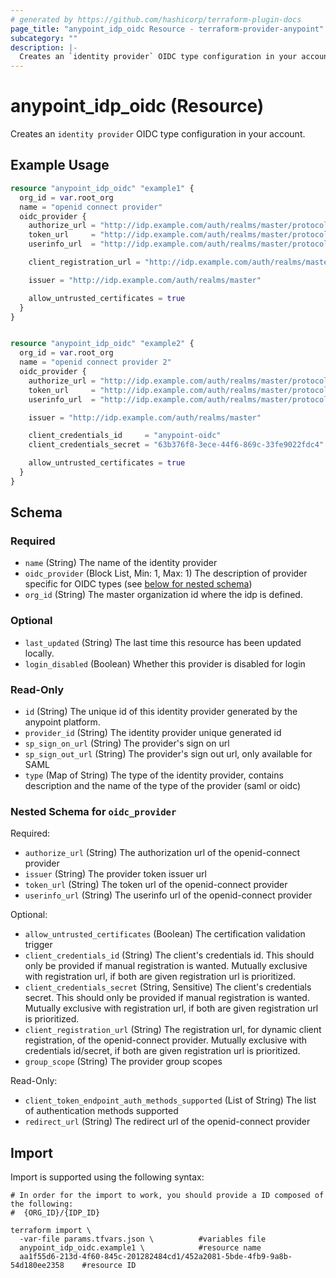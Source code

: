 ```yaml
---
# generated by https://github.com/hashicorp/terraform-plugin-docs
page_title: "anypoint_idp_oidc Resource - terraform-provider-anypoint"
subcategory: ""
description: |-
  Creates an `identity provider` OIDC type configuration in your account.
---
```


# anypoint_idp_oidc (Resource)

Creates an `identity provider` OIDC type configuration in your account.

## Example Usage

```terraform
resource "anypoint_idp_oidc" "example1" {
  org_id = var.root_org
  name = "openid connect provider"
  oidc_provider {
    authorize_url = "http://idp.example.com/auth/realms/master/protocol/openid-connect/auth"
    token_url     = "http://idp.example.com/auth/realms/master/protocol/openid-connect/token"
    userinfo_url  = "http://idp.example.com/auth/realms/master/protocol/openid-connect/userinfo"

    client_registration_url = "http://idp.example.com/auth/realms/master/clients-registrations/openid-connect"

    issuer = "http://idp.example.com/auth/realms/master"

    allow_untrusted_certificates = true
  }
}


resource "anypoint_idp_oidc" "example2" {
  org_id = var.root_org
  name = "openid connect provider 2"
  oidc_provider {
    authorize_url = "http://idp.example.com/auth/realms/master/protocol/openid-connect/auth"
    token_url     = "http://idp.example.com/auth/realms/master/protocol/openid-connect/token"
    userinfo_url  = "http://idp.example.com/auth/realms/master/protocol/openid-connect/userinfo"

    issuer = "http://idp.example.com/auth/realms/master"

    client_credentials_id     = "anypoint-oidc"
    client_credentials_secret = "63b376f8-3ece-44f6-869c-33fe9022fdc4"

    allow_untrusted_certificates = true
  }
}
```

<!-- schema generated by tfplugindocs -->
## Schema

### Required

- `name` (String) The name of the identity provider
- `oidc_provider` (Block List, Min: 1, Max: 1) The description of provider specific for OIDC types (see [below for nested schema](#nestedblock--oidc_provider))
- `org_id` (String) The master organization id where the idp is defined.

### Optional

- `last_updated` (String) The last time this resource has been updated locally.
- `login_disabled` (Boolean) Whether this provider is disabled for login

### Read-Only

- `id` (String) The unique id of this identity provider generated by the anypoint platform.
- `provider_id` (String) The identity provider unique generated id
- `sp_sign_on_url` (String) The provider's sign on url
- `sp_sign_out_url` (String) The provider's sign out url, only available for SAML
- `type` (Map of String) The type of the identity provider, contains description and the name of the type of the provider (saml or oidc)

<a id="nestedblock--oidc_provider"></a>
### Nested Schema for `oidc_provider`

Required:

- `authorize_url` (String) The authorization url of the openid-connect provider
- `issuer` (String) The provider token issuer url
- `token_url` (String) The token url of the openid-connect provider
- `userinfo_url` (String) The userinfo url of the openid-connect provider

Optional:

- `allow_untrusted_certificates` (Boolean) The certification validation trigger
- `client_credentials_id` (String) The client's credentials id. This should only be provided if manual registration is wanted. Mutually exclusive with registration url, if both are given registration url is prioritized.
- `client_credentials_secret` (String, Sensitive) The client's credentials secret. This should only be provided if manual registration is wanted. Mutually exclusive with registration url, if both are given registration url is prioritized.
- `client_registration_url` (String) The registration url, for dynamic client registration, of the openid-connect provider. Mutually exclusive with credentials id/secret, if both are given registration url is prioritized.
- `group_scope` (String) The provider group scopes

Read-Only:

- `client_token_endpoint_auth_methods_supported` (List of String) The list of authentication methods supported
- `redirect_url` (String) The redirect url of the openid-connect provider

## Import

Import is supported using the following syntax:

```shell
# In order for the import to work, you should provide a ID composed of the following:
#  {ORG_ID}/{IDP_ID}

terraform import \
  -var-file params.tfvars.json \          #variables file
  anypoint_idp_oidc.example1 \            #resource name
  aa1f55d6-213d-4f60-845c-201282484cd1/452a2081-5bde-4fb9-9a8b-54d180ee2358    #resource ID
```

